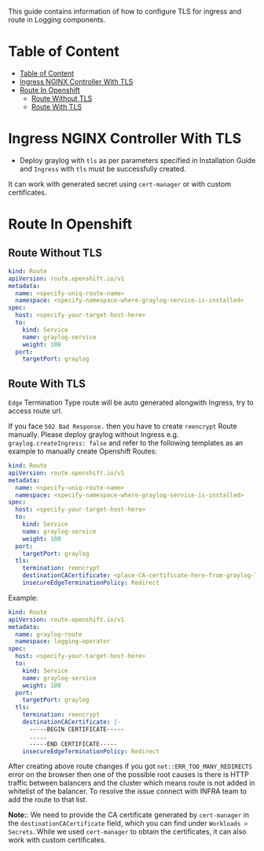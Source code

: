 This guide contains information of how to configure TLS for ingress and route in Logging components.

# Table of Content

* [Table of Content](#table-of-content)
* [Ingress NGINX Controller With TLS](#ingress-nginx-controller-with-tls)
* [Route In Openshift](#route-in-openshift)
  * [Route Without TLS](#route-without-tls)
  * [Route With TLS](#route-with-tls)

# Ingress NGINX Controller With TLS

* Deploy graylog with `tls` as per parameters specified in Installation Guide
and `Ingress` with `tls` must be successfully created.

It can work with generated secret using `cert-manager` or with custom certificates.

# Route In Openshift

## Route Without TLS

```yaml
kind: Route
apiVersion: route.openshift.io/v1
metadata:
  name: <specify-uniq-route-name>
  namespace: <specify-namespace-where-graylog-service-is-installed>
spec:
  host: <specify-your-target-host-here>
  to:
    kind: Service
    name: graylog-service
    weight: 100
  port:
    targetPort: graylog
```

## Route With TLS

`Edge` Termination Type route will be auto generated alongwith Ingress, try to access route url.

If you face `502 Bad Response.` then you have to create `reencrypt` Route manually.
Please deploy graylog without Ingress e.g. `graylog.createIngress: false`
and refer to the following templates as an example to manually create Openshift Routes:

```yaml
kind: Route
apiVersion: route.openshift.io/v1
metadata:
  name: <specify-uniq-route-name>
  namespace: <specify-namespace-where-graylog-service-is-installed>
spec:
  host: <specify-your-target-host-here>
  to:
    kind: Service
    name: graylog-service
    weight: 100
  port:
    targetPort: graylog
  tls:
    termination: reencrypt
    destinationCACertificate: <place-CA-certificate-here-from-graylog-TLS-secret>
    insecureEdgeTerminationPolicy: Redirect
```

Example:

```yaml
kind: Route
apiVersion: route.openshift.io/v1
metadata:
  name: graylog-route
  namespace: logging-operator
spec:
  host: <specify-your-target-host-here>
  to:
    kind: Service
    name: graylog-service
    weight: 100
  port:
    targetPort: graylog
  tls:
    termination: reencrypt
    destinationCACertificate: |-
      -----BEGIN CERTIFICATE-----
      .....
      -----END CERTIFICATE-----
    insecureEdgeTerminationPolicy: Redirect
```

After creating above route changes if you got `net::ERR_TOO_MANY_REDIRECTS` error on the browser then one of
the possible root causes is there is HTTP traffic between balancers and the cluster which means route is not
added in whitelist of the balancer. To resolve the issue connect with INFRA team to add the route to that list.

**Note:**: We need to provide the CA certificate generated by `cert-manager` in the `destinationCACertificate` field, which
you can find under `Workloads > Secrets`. While we used `cert-manager` to obtain the certificates, it can also work
with custom certificates.

